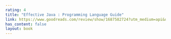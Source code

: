 ```yaml
---
rating: 4
title: "Effective Java : Programming Language Guide"
link: https://www.goodreads.com/review/show/1687582724?utm_medium=api&utm_source=rss
has_content: false
layout: book
---
```

